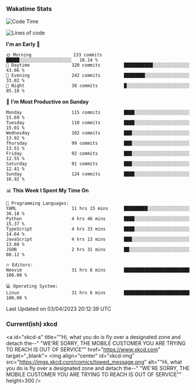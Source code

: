### Wakatime Stats
<!--START_SECTION:waka-->
![Code Time](http://img.shields.io/badge/Code%20Time-1%2C565%20hrs%2010%20mins-blue)

![Lines of code](https://img.shields.io/badge/From%20Hello%20World%20I%27ve%20Written-522.8%20thousand%20lines%20of%20code-blue)

**I'm an Early 🐤** 

```text
🌞 Morning                133 commits         █████░░░░░░░░░░░░░░░░░░░░   18.14 % 
🌆 Daytime                320 commits         ███████████░░░░░░░░░░░░░░   43.66 % 
🌃 Evening                242 commits         ████████░░░░░░░░░░░░░░░░░   33.02 % 
🌙 Night                  38 commits          █░░░░░░░░░░░░░░░░░░░░░░░░   05.18 % 
```
📅 **I'm Most Productive on Sunday** 

```text
Monday                   115 commits         ████░░░░░░░░░░░░░░░░░░░░░   15.69 % 
Tuesday                  110 commits         ████░░░░░░░░░░░░░░░░░░░░░   15.01 % 
Wednesday                102 commits         ███░░░░░░░░░░░░░░░░░░░░░░   13.92 % 
Thursday                 99 commits          ███░░░░░░░░░░░░░░░░░░░░░░   13.51 % 
Friday                   92 commits          ███░░░░░░░░░░░░░░░░░░░░░░   12.55 % 
Saturday                 91 commits          ███░░░░░░░░░░░░░░░░░░░░░░   12.41 % 
Sunday                   124 commits         ████░░░░░░░░░░░░░░░░░░░░░   16.92 % 
```


📊 **This Week I Spent My Time On** 

```text
💬 Programming Languages: 
YAML                     11 hrs 15 mins      █████████░░░░░░░░░░░░░░░░   36.18 % 
Python                   4 hrs 46 mins       ████░░░░░░░░░░░░░░░░░░░░░   15.37 % 
TypeScript               4 hrs 33 mins       ████░░░░░░░░░░░░░░░░░░░░░   14.64 % 
JavaScript               4 hrs 13 mins       ███░░░░░░░░░░░░░░░░░░░░░░   13.60 % 
JSON                     2 hrs 31 mins       ██░░░░░░░░░░░░░░░░░░░░░░░   08.12 % 

🔥 Editors: 
Neovim                   31 hrs 6 mins       █████████████████████████   100.00 % 

💻 Operating System: 
Linux                    31 hrs 6 mins       █████████████████████████   100.00 % 
```


 Last Updated on 03/04/2023 20:12:39 UTC
<!--END_SECTION:waka-->

### Current(ish) xkcd
<a id="xkcd-a" title=""Hi, what you do is fly over a designated zone and detach the--" "WE'RE SORRY, THE MOBILE CUSTOMER YOU ARE TRYING TO REACH IS OUT OF SERVICE"" href="https://www.xkcd.com" target="_blank">
        <img align="center" id="xkcd-img" src="https://imgs.xkcd.com/comics/towed_message.png" alt=""Hi, what you do is fly over a designated zone and detach the--" "WE'RE SORRY, THE MOBILE CUSTOMER YOU ARE TRYING TO REACH IS OUT OF SERVICE"" height=300 />
</a>
